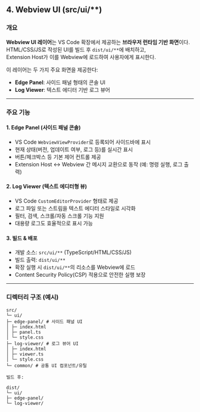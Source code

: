 ## 4. Webview UI (src/ui/**)

### 개요
**Webview UI 레이어**는 VS Code 확장에서 제공하는 **브라우저 런타임 기반 화면**이다.  
HTML/CSS/JS로 작성된 UI를 빌드 후 `dist/ui/**`에 배치하고,  
Extension Host가 이를 Webview에 로드하여 사용자에게 표시한다.  

이 레이어는 두 가지 주요 화면을 제공한다:

- **Edge Panel**: 사이드 패널 형태의 콘솔 UI  
- **Log Viewer**: 텍스트 에디터 기반 로그 뷰어  

---

### 주요 기능

#### 1. Edge Panel (사이드 패널 콘솔)
- VS Code `WebviewViewProvider`로 등록되어 사이드바에 표시
- 현재 상태(버전, 업데이트 여부, 로그 등)를 실시간 표시
- 버튼/체크박스 등 기본 제어 컨트롤 제공
- Extension Host ↔ Webview 간 메시지 교환으로 동작 (예: 명령 실행, 로그 출력)

#### 2. Log Viewer (텍스트 에디터형 뷰)
- VS Code `CustomEditorProvider` 형태로 제공
- 로그 파일 또는 스트림을 텍스트 에디터 스타일로 시각화
- 필터, 검색, 스크롤/자동 스크롤 기능 지원
- 대용량 로그도 효율적으로 표시 가능

#### 3. 빌드 & 배포
- 개발 소스: `src/ui/**` (TypeScript/HTML/CSS/JS)
- 빌드 출력: `dist/ui/**`
- 확장 실행 시 `dist/ui/**`의 리소스를 Webview에 로드
- Content Security Policy(CSP) 적용으로 안전한 실행 보장

---

### 디렉터리 구조 (예시)
```
src/
└─ ui/
├─ edge-panel/ # 사이드 패널 UI
│ ├─ index.html
│ ├─ panel.ts
│ └─ style.css
├─ log-viewer/ # 로그 뷰어 UI
│ ├─ index.html
│ ├─ viewer.ts
│ └─ style.css
└─ common/ # 공통 UI 컴포넌트/유틸

빌드 후:

dist/
└─ ui/
├─ edge-panel/
└─ log-viewer/
```